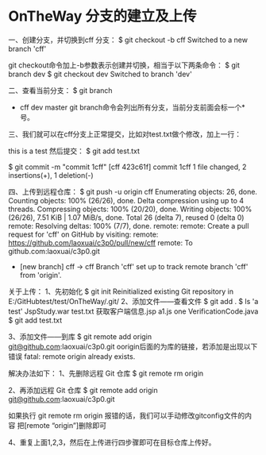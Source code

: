 # OnTheWay 分支的建立及上传

一、创建分支，并切换到cff 分支：
$ git checkout -b cff
Switched to a new branch 'cff'

git checkout命令加上-b参数表示创建并切换，相当于以下两条命令：
$ git branch dev
$ git checkout dev
Switched to branch 'dev'

二、查看当前分支：
$ git branch
* cff
  dev
  master
git branch命令会列出所有分支，当前分支前面会标一个*号。

三、我们就可以在cff分支上正常提交，比如对test.txt做个修改，加上一行：

this is a test
然后提交：
$ git add test.txt

$ git commit -m "commit 1cff"
[cff 423c61f] commit 1cff
 1 file changed, 2 insertions(+), 1 deletion(-)
 
四、上传到远程仓库：
$ git push -u origin cff
Enumerating objects: 26, done.
Counting objects: 100% (26/26), done.
Delta compression using up to 4 threads.
Compressing objects: 100% (20/20), done.
Writing objects: 100% (26/26), 7.51 KiB | 1.07 MiB/s, done.
Total 26 (delta 7), reused 0 (delta 0)
remote: Resolving deltas: 100% (7/7), done.
remote:
remote: Create a pull request for 'cff' on GitHub by visiting:
remote:      https://github.com/laoxuai/c3p0/pull/new/cff
remote:
To github.com:laoxuai/c3p0.git
 * [new branch]      cff -> cff
Branch 'cff' set up to track remote branch 'cff' from 'origin'.

关于上传：
1、先初始化
  $ git init
  Reinitialized existing Git repository in E:/GitHubtest/test/OnTheWay/.git/
2、添加文件——查看文件
  $ git add .
  $ ls
'a test'   JspStudy.war   test.txt                获取客户端信息.jsp
 a1.js     one            VerificationCode.java
$ git add test.txt

3、添加文件——到库
$ git remote add origin git@github.com:laoxuai/c3p0.git
oorigin后面的为库的链接，若添加是出现以下错误
fatal: remote origin already exists.

解决办法如下： 
1、先删除远程 Git 仓库
$ git remote rm origin

2、再添加远程 Git 仓库
$ git remote add origin git@github.com:laoxuai/c3p0.git

如果执行 git remote rm origin 报错的话，我们可以手动修改gitconfig文件的内容
把[remote “origin”]删除即可

4、重复上面1,2,3，然后在上传进行四步骤即可在目标仓库上传好。


